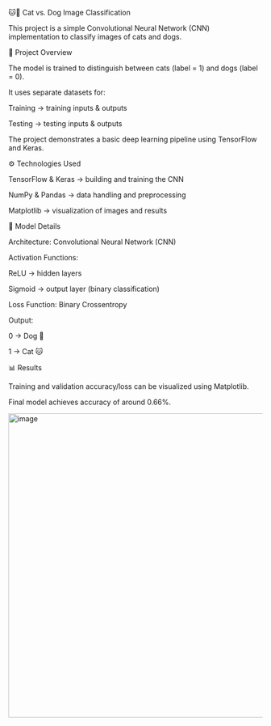 🐱🐶 Cat vs. Dog Image Classification

This project is a simple Convolutional Neural Network (CNN) implementation to classify images of cats and dogs.

📌 Project Overview

The model is trained to distinguish between cats (label = 1) and dogs (label = 0).

It uses separate datasets for:

Training → training inputs & outputs

Testing → testing inputs & outputs

The project demonstrates a basic deep learning pipeline using TensorFlow and Keras.

⚙️ Technologies Used

TensorFlow & Keras → building and training the CNN

NumPy & Pandas → data handling and preprocessing

Matplotlib → visualization of images and results

🧠 Model Details

Architecture: Convolutional Neural Network (CNN)

Activation Functions:

ReLU → hidden layers

Sigmoid → output layer (binary classification)

Loss Function: Binary Crossentropy

Output:

0 → Dog 🐶

1 → Cat 🐱

📊 Results

Training and validation accuracy/loss can be visualized using Matplotlib.

Final model achieves accuracy of around 0.66%.

<img width="592" height="602" alt="image" src="https://github.com/user-attachments/assets/009f3068-f644-4e51-9b50-07d033f5aabf" />
